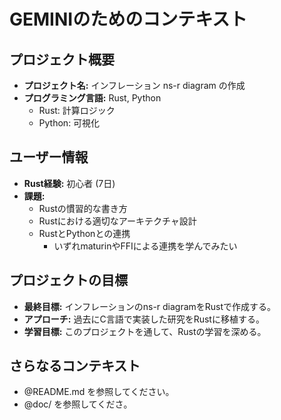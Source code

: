 # GEMINIのためのコンテキスト

## プロジェクト概要

- **プロジェクト名:** インフレーション ns-r diagram の作成
- **プログラミング言語:** Rust, Python
    - Rust: 計算ロジック
    - Python: 可視化

## ユーザー情報

- **Rust経験:** 初心者 (7日)
- **課題:**
    - Rustの慣習的な書き方
    - Rustにおける適切なアーキテクチャ設計
    - RustとPythonとの連携
        - いずれmaturinやFFIによる連携を学んでみたい

## プロジェクトの目標

- **最終目標:** インフレーションのns-r diagramをRustで作成する。
- **アプローチ:** 過去にC言語で実装した研究をRustに移植する。
- **学習目標:** このプロジェクトを通して、Rustの学習を深める。

## さらなるコンテキスト
- @README.md を参照してください。
- @doc/ を参照してくださ。
